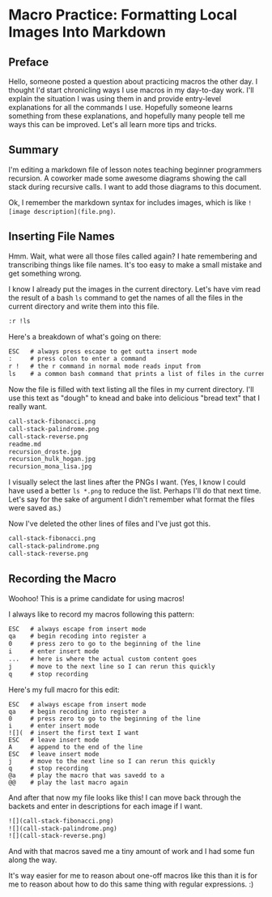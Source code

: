 # Macro Practice: Formatting Local Images Into Markdown

## Preface
Hello, someone posted a question about practicing macros the other day.
I thought I'd start chronicling ways I use macros in my day-to-day work.
I'll explain the situation I was using them in and provide entry-level
explanations for all the commands I use. Hopefully someone learns something
from these explanations, and hopefully many people tell me ways this can
be improved. Let's all learn more tips and tricks.

## Summary
I'm editing a markdown file of lesson notes teaching beginner programmers
recursion. A coworker made some awesome diagrams showing the call stack during
recursive calls. I want to add those diagrams to this document.

Ok, I remember the markdown syntax for includes images, which is like
`![image description](file.png)`.

## Inserting File Names

Hmm. Wait, what were all those files called again?
I hate remembering and transcribing things like file names.
It's too easy to make a small mistake and get something wrong.

I know I already put the images in the current directory. Let's have vim
read the result of a bash `ls` command to get the names of all the files
in the current directory and write them into this file.

```bash
:r !ls
```

Here's a breakdown of what's going on there:

```txt
ESC   # always press escape to get outta insert mode
:     # press colon to enter a command
r !   # the r command in normal mode reads input from
ls    # a common bash command that prints a list of files in the current directory.
```

Now the file is filled with text listing all the files in my current directory.
I'll use this text as "dough" to knead and bake into delicious "bread text" that
I really want.

```txt
call-stack-fibonacci.png
call-stack-palindrome.png
call-stack-reverse.png
readme.md
recursion_droste.jpg
recursion_hulk_hogan.jpg
recursion_mona_lisa.jpg
```

I visually select the last lines after the PNGs I want. (Yes, I know I could have
used a better `ls *.png` to reduce the list. Perhaps I'll do that next time. Let's
say for the sake of argument I didn't remember what format the files were saved as.)

Now I've deleted the other lines of files and I've just got this.

```txt
call-stack-fibonacci.png
call-stack-palindrome.png
call-stack-reverse.png
```

## Recording the Macro

Woohoo! This is a prime candidate for using macros!

I always like to record my macros following this pattern:

```txt
ESC   # always escape from insert mode
qa    # begin recoding into register a
0     # press zero to go to the beginning of the line
i     # enter insert mode
...   # here is where the actual custom content goes
j     # move to the next line so I can rerun this quickly
q     # stop recording
```

Here's my full macro for this edit:

```
ESC   # always escape from insert mode
qa    # begin recoding into register a
0     # press zero to go to the beginning of the line
i     # enter insert mode
![](  # insert the first text I want
ESC   # leave insert mode
A     # append to the end of the line
ESC   # leave insert mode
j     # move to the next line so I can rerun this quickly
q     # stop recording
@a    # play the macro that was savedd to a
@@    # play the last macro again
```

And after that now my file looks like this! I can move back through the
backets and enter in descriptions for each image if I want.

```txt
![](call-stack-fibonacci.png)
![](call-stack-palindrome.png)
![](call-stack-reverse.png)
```

And with that macros saved me a tiny amount of work and I had some fun along the way.

It's way easier for me to reason about one-off macros like this than it is
for me to reason about how to do this same thing with regular expressions. :)
